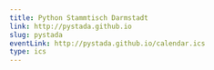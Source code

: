 ```yaml
---
title: Python Stammtisch Darmstadt
link: http://pystada.github.io
slug: pystada
eventLink: http://pystada.github.io/calendar.ics
type: ics
---
```

